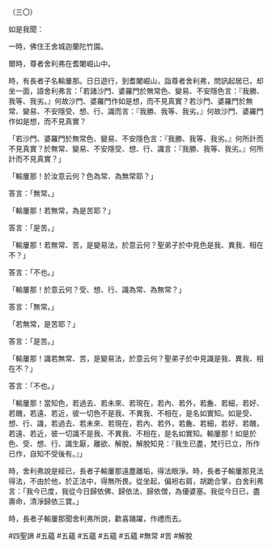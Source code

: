 （三〇）

如是我聞：

一時，佛住王舍城迦蘭陀竹園。

爾時，尊者舍利弗在耆闍崛山中。

時，有長者子名輸屢那。日日遊行，到耆闍崛山，詣尊者舍利弗，問訊起居已，却坐一面，語舍利弗言：「若諸沙門、婆羅門於無常色、變易、不安隱色言：『我勝、我等、我劣。』何故沙門、婆羅門作如是想，而不見真實？若沙門、婆羅門於無常、變易、不安隱受、想、行、識而言：『我勝、我等、我劣。』何故沙門、婆羅門作如是想，而不見真實？

「若沙門、婆羅門於無常色、變易、不安隱色言：『我勝、我等、我劣。』何所計而不見真實？於無常、變易、不安隱受、想、行、識言：『我勝、我等、我劣。』何所計而不見真實？」

「輸屢那！於汝意云何？色為常、為無常耶？」

答言：「無常。」

「輸屢那！若無常，為是苦耶？」

答言：「是苦。」

「輸屢那！若無常、苦，是變易法，於意云何？聖弟子於中見色是我、異我、相在不？」

答言：「不也。」

「輸屢那！於意云何？受、想、行、識為常、為無常？」

答言：「無常。」

「若無常，是苦耶？」

答言：「是苦。」

「輸屢那！識若無常、苦，是變易法，於意云何？聖弟子於中見識是我、異我、相在不？」

答言：「不也。」

「輸屢那！當知色，若過去、若未來、若現在，若內、若外，若麁、若細，若好、若醜，若遠、若近，彼一切色不是我、不異我、不相在，是名如實知。如是受、想、行、識，若過去、若未來、若現在，若內、若外，若麁、若細，若好、若醜，若遠、若近，彼一切識不是我、不異我、不相在，是名如實知。輸屢那！如是於色、受、想、行、識生厭，離欲、解脫，解脫知見：『我生已盡，梵行已立，所作已作，自知不受後有。』」

時，舍利弗說是經已，長者子輸屢那遠塵離垢，得法眼淨。時，長者子輸屢那見法得法，不由於他，於正法中，得無所畏。從坐起，偏袒右肩，胡跪合掌，白舍利弗言：「我今已度，我從今日歸依佛、歸依法、歸依僧，為優婆塞。我從今日已，盡壽命，清淨歸依三寶。」

時，長者子輸屢那聞舍利弗所說，歡喜踊躍，作禮而去。






#四聖諦
#五蘊
#五蘊
#五蘊
#五蘊
#五蘊
#無常
#苦
#解脫
